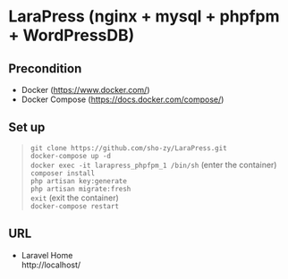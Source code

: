 # LaraPress (nginx + mysql + phpfpm + WordPressDB)
## Precondition
- Docker (https://www.docker.com/)  
- Docker Compose (https://docs.docker.com/compose/)  

## Set up
  > `git clone https://github.com/sho-zy/LaraPress.git`  
  > `docker-compose up -d`  
  > `docker exec -it larapress_phpfpm_1 /bin/sh`  (enter the container)  
  > `composer install`  
  > `php artisan key:generate`  
  > `php artisan migrate:fresh`  
  > `exit`    (exit the container)  
  > `docker-compose restart`

## URL
- Laravel Home  
  http://localhost/
